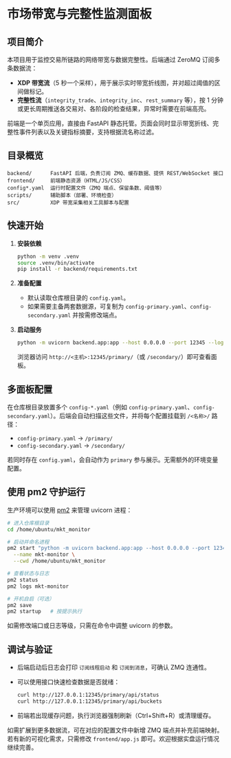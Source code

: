 # 市场带宽与完整性监测面板

## 项目简介

本项目用于监控交易所链路的网络带宽与数据完整性。后端通过 ZeroMQ 订阅多条数据流：

- **XDP 带宽流**（5 秒一个采样），用于展示实时带宽折线图，并对超过阈值的区间做标记。
- **完整性流**（`integrity_trade`、`integrity_inc`、`rest_summary` 等），按 1 分钟或更长周期推送各交易对、各阶段的检查结果，异常时需要在前端高亮。

前端是一个单页应用，直接由 FastAPI 静态托管。页面会同时显示带宽折线、完整性事件列表以及关键指标摘要，支持根据流名称过滤。

## 目录概览

```
backend/      FastAPI 后端，负责订阅 ZMQ、缓存数据、提供 REST/WebSocket 接口
frontend/     前端静态资源（HTML/JS/CSS）
config*.yaml  运行时配置文件（ZMQ 端点、保留条数、阈值等）
scripts/      辅助脚本（部署、环境检查）
src/          XDP 带宽采集相关工具脚本与配置
```

## 快速开始

1. **安装依赖**

   ```bash
   python -m venv .venv
   source .venv/bin/activate
   pip install -r backend/requirements.txt
   ```

2. **准备配置**

   - 默认读取仓库根目录的 `config.yaml`。
   - 如果需要主备两套数据源，可复制为 `config-primary.yaml`、`config-secondary.yaml` 并按需修改端点。

3. **启动服务**

   ```bash
   python -m uvicorn backend.app:app --host 0.0.0.0 --port 12345 --log-level info
   ```

   浏览器访问 `http://<主机>:12345/primary/`（或 `/secondary/`）即可查看面板。

## 多面板配置

在仓库根目录放置多个 `config-*.yaml`（例如 `config-primary.yaml`、`config-secondary.yaml`）。后端会自动扫描这些文件，并将每个配置挂载到 `/<名称>/` 路径：

- `config-primary.yaml` → `/primary/`
- `config-secondary.yaml` → `/secondary/`

若同时存在 `config.yaml`，会自动作为 `primary` 参与展示。无需额外的环境变量配置。

## 使用 pm2 守护运行

生产环境可以使用 [pm2](https://pm2.keymetrics.io/) 来管理 uvicorn 进程：

```bash
# 进入仓库根目录
cd /home/ubuntu/mkt_monitor

# 启动并命名进程
pm2 start "python -m uvicorn backend.app:app --host 0.0.0.0 --port 12345 --log-level info" \
  --name mkt-monitor \
  --cwd /home/ubuntu/mkt_monitor

# 查看状态与日志
pm2 status
pm2 logs mkt-monitor

# 开机自启（可选）
pm2 save
pm2 startup   # 按提示执行
```

如需修改端口或日志等级，只需在命令中调整 uvicorn 的参数。

## 调试与验证

- 后端启动后日志会打印 `订阅线程启动` 和 `订阅到消息`，可确认 ZMQ 连通性。
- 可以使用接口快速检查数据是否就绪：

  ```bash
  curl http://127.0.0.1:12345/primary/api/status
  curl http://127.0.0.1:12345/primary/api/buckets
  ```

- 前端若出现缓存问题，执行浏览器强制刷新（Ctrl+Shift+R）或清理缓存。

如需扩展到更多数据流，可在对应的配置文件中新增 ZMQ 端点并补充前端映射。若有新的可视化需求，只需修改 `frontend/app.js` 即可。欢迎根据实盘运行情况继续完善。
